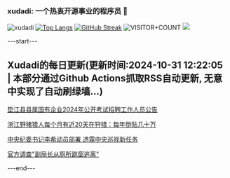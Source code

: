 ### xudadi: 一个热衷开源事业的程序员 👋

![xudadi](https://github-readme-stats-git-masterorgs-github-readme-stats-team.vercel.app/api?username=xudadi)
[![Top Langs](https://github-readme-stats.vercel.app/api/top-langs/?username=xudadi)](https://github.com/anuraghazra/github-readme-stats)
[![GitHub Streak](https://streak-stats.demolab.com?user=xudadi&locale=zh_Hans)](https://git.io/streak-stats)
![VISITOR+COUNT](https://komarev.com/ghpvc/?username=xudadi&label=VISITOR+COUNT)
![](https://raw.githubusercontent.com/xudadi/xudadi/main/assets/github-contribution-grid-snake.svg)


---start---

## Xudadi的每日更新(更新时间:2024-10-31 12:22:05 | 本部分通过Github Actions抓取RSS自动更新, 无意中实现了自动刷绿墙...)

[垫江县县属国有企业2024年公开考试招聘工作人员公告](https://www.gongkaoleida.com/article/2176413)

[浙江野猪猎人每个月有近20天在狩猎：每年倒贴几十万](https://m.163.com/news/article/JFPM0KQ5055040N3.html)

[中央纪委书记李希动员部署 透露中央巡视新任务](https://m.163.com/news/article/JFPI4N7E051482MP.html)

[官方调查"副局长从厕所跳窗逃离"](https://m.163.com/news/article/JFP66K8B051492T3.html)

---end---
